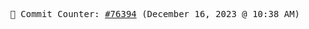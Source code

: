 <p align="center">
    <samp>
        📮 Commit Counter: <a href="https://github.com/Javascript-void0/Javascript-void0/commits/main">#76394</a> (December 16, 2023 @ 10:38 AM)
    </samp>
</p>